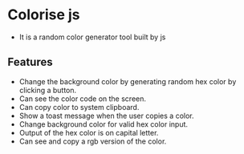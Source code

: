 # Colorise js

- It is a random color generator tool built by js

## Features

- Change the background color by generating random hex color by clicking a button.
- Can see the color code on the screen.
- Can copy color to system clipboard.
- Show a toast message when the user copies a color.
- Change background color for valid hex color input.
- Output of the hex color is on capital letter.
- Can see and copy a rgb version of the color.
